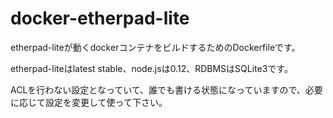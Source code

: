 # docker-etherpad-lite

etherpad-liteが動くdockerコンテナをビルドするためのDockerfileです。

etherpad-liteはlatest stable、node.jsは0.12、RDBMSはSQLite3です。

ACLを行わない設定となっていて、誰でも書ける状態になっていますので、必要に応じて設定を変更して使って下さい。
